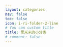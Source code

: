 ```yaml
---
layout: categories
nav: false
toc: false
icon: i-ri-folder-2-line
# You can custom title
title: 思米米的小分类
# comment: false
---
```


